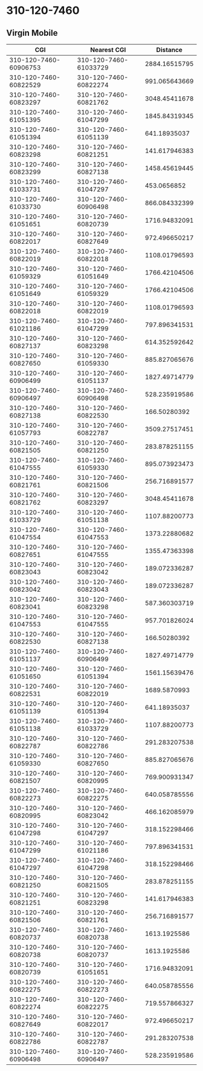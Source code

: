 # 310-120-7460
## Virgin Mobile


| CGI | Nearest CGI | Distance |
|-----|-------------|----------|
| 310-120-7460-60906753 | 310-120-7460-61033729 | 2884.16515795 |
| 310-120-7460-60822529 | 310-120-7460-60822274 | 991.065643669 |
| 310-120-7460-60823297 | 310-120-7460-60821762 | 3048.45411678 |
| 310-120-7460-61051395 | 310-120-7460-61047299 | 1845.84319345 |
| 310-120-7460-61051394 | 310-120-7460-61051139 | 641.18935037 |
| 310-120-7460-60823298 | 310-120-7460-60821251 | 141.617946383 |
| 310-120-7460-60823299 | 310-120-7460-60827138 | 1458.45619445 |
| 310-120-7460-61033731 | 310-120-7460-61047297 | 453.0656852 |
| 310-120-7460-61033730 | 310-120-7460-60906498 | 866.084332399 |
| 310-120-7460-61051651 | 310-120-7460-60820739 | 1716.94832091 |
| 310-120-7460-60822017 | 310-120-7460-60827649 | 972.496650217 |
| 310-120-7460-60822019 | 310-120-7460-60822018 | 1108.01796593 |
| 310-120-7460-61059329 | 310-120-7460-61051649 | 1766.42104506 |
| 310-120-7460-61051649 | 310-120-7460-61059329 | 1766.42104506 |
| 310-120-7460-60822018 | 310-120-7460-60822019 | 1108.01796593 |
| 310-120-7460-61021186 | 310-120-7460-61047299 | 797.896341531 |
| 310-120-7460-60827137 | 310-120-7460-60823298 | 614.352592642 |
| 310-120-7460-60827650 | 310-120-7460-61059330 | 885.827065676 |
| 310-120-7460-60906499 | 310-120-7460-61051137 | 1827.49714779 |
| 310-120-7460-60906497 | 310-120-7460-60906498 | 528.235919586 |
| 310-120-7460-60827138 | 310-120-7460-60822530 | 166.50280392 |
| 310-120-7460-61057793 | 310-120-7460-60822787 | 3509.27517451 |
| 310-120-7460-60821505 | 310-120-7460-60821250 | 283.878251155 |
| 310-120-7460-61047555 | 310-120-7460-61059330 | 895.073923473 |
| 310-120-7460-60821761 | 310-120-7460-60821506 | 256.716891577 |
| 310-120-7460-60821762 | 310-120-7460-60823297 | 3048.45411678 |
| 310-120-7460-61033729 | 310-120-7460-61051138 | 1107.88200773 |
| 310-120-7460-61047554 | 310-120-7460-61047553 | 1373.22880682 |
| 310-120-7460-60827651 | 310-120-7460-61047555 | 1355.47363398 |
| 310-120-7460-60823043 | 310-120-7460-60823042 | 189.072336287 |
| 310-120-7460-60823042 | 310-120-7460-60823043 | 189.072336287 |
| 310-120-7460-60823041 | 310-120-7460-60823298 | 587.360303719 |
| 310-120-7460-61047553 | 310-120-7460-61047555 | 957.701826024 |
| 310-120-7460-60822530 | 310-120-7460-60827138 | 166.50280392 |
| 310-120-7460-61051137 | 310-120-7460-60906499 | 1827.49714779 |
| 310-120-7460-61051650 | 310-120-7460-61051394 | 1561.15639476 |
| 310-120-7460-60822531 | 310-120-7460-60822019 | 1689.5870993 |
| 310-120-7460-61051139 | 310-120-7460-61051394 | 641.18935037 |
| 310-120-7460-61051138 | 310-120-7460-61033729 | 1107.88200773 |
| 310-120-7460-60822787 | 310-120-7460-60822786 | 291.283207538 |
| 310-120-7460-61059330 | 310-120-7460-60827650 | 885.827065676 |
| 310-120-7460-60821507 | 310-120-7460-60820995 | 769.900931347 |
| 310-120-7460-60822273 | 310-120-7460-60822275 | 640.058785556 |
| 310-120-7460-60820995 | 310-120-7460-60823042 | 466.162085979 |
| 310-120-7460-61047298 | 310-120-7460-61047297 | 318.152298466 |
| 310-120-7460-61047299 | 310-120-7460-61021186 | 797.896341531 |
| 310-120-7460-61047297 | 310-120-7460-61047298 | 318.152298466 |
| 310-120-7460-60821250 | 310-120-7460-60821505 | 283.878251155 |
| 310-120-7460-60821251 | 310-120-7460-60823298 | 141.617946383 |
| 310-120-7460-60821506 | 310-120-7460-60821761 | 256.716891577 |
| 310-120-7460-60820737 | 310-120-7460-60820738 | 1613.1925586 |
| 310-120-7460-60820738 | 310-120-7460-60820737 | 1613.1925586 |
| 310-120-7460-60820739 | 310-120-7460-61051651 | 1716.94832091 |
| 310-120-7460-60822275 | 310-120-7460-60822273 | 640.058785556 |
| 310-120-7460-60822274 | 310-120-7460-60822275 | 719.557866327 |
| 310-120-7460-60827649 | 310-120-7460-60822017 | 972.496650217 |
| 310-120-7460-60822786 | 310-120-7460-60822787 | 291.283207538 |
| 310-120-7460-60906498 | 310-120-7460-60906497 | 528.235919586 |
